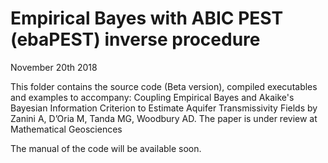 # Empirical Bayes with ABIC PEST (ebaPEST) inverse procedure
November 20th 2018

This folder contains the source code (Beta version), compiled executables and examples to accompany:
Coupling Empirical Bayes and Akaike's Bayesian Information Criterion to Estimate Aquifer Transmissivity Fields by 
Zanini A, D’Oria M, Tanda MG, Woodbury AD. The paper is under review at Mathematical Geosciences


The manual of the code will be available soon.
